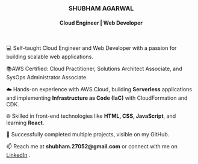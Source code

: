 <h3 align="center"><b>SHUBHAM AGARWAL</b></h3>
<h4 align="center">Cloud Engineer | Web Developer</h4>

<br/>
<p>💻 Self-taught Cloud Engineer and Web Developer with a passion for building scalable web applications.</p>
<p>📚AWS Certified: Cloud Practitioner, Solutions Architect Associate, and SysOps Administrator Associate.</p> 

<p>☁️ Hands-on experience with AWS Cloud, building <b>Serverless</b> applications and implementing <b>Infrastructure as Code (IaC)</b> with CloudFormation and CDK.</p>

<p>🌐 Skilled in front-end technologies like <b>HTML, CSS, JavaScript</b>, and learning <b>React</b>.</p>

<p>🔭 Successfully completed multiple projects, visible on my GitHub.</p>

<p>📫 Reach me at <b>shubham.27052@gmail.com</b> or connect with me on <a href="https://www.linkedin.com/in/your-linkedin-profile">LinkedIn</a> .</p>

<br/>







